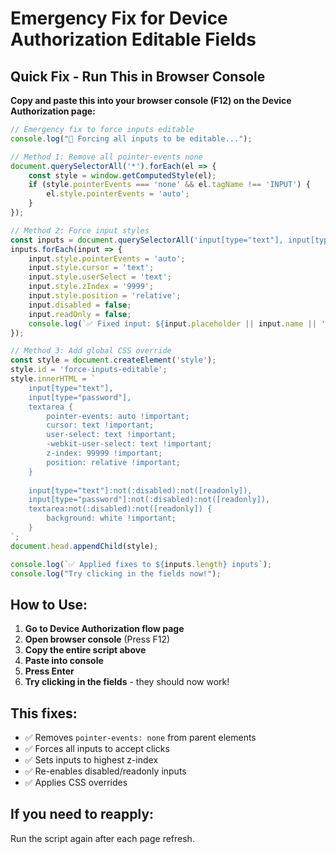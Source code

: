 # Emergency Fix for Device Authorization Editable Fields

## Quick Fix - Run This in Browser Console

**Copy and paste this into your browser console (F12) on the Device Authorization page:**

```javascript
// Emergency fix to force inputs editable
console.log("🔧 Forcing all inputs to be editable...");

// Method 1: Remove all pointer-events none
document.querySelectorAll('*').forEach(el => {
    const style = window.getComputedStyle(el);
    if (style.pointerEvents === 'none' && el.tagName !== 'INPUT') {
        el.style.pointerEvents = 'auto';
    }
});

// Method 2: Force input styles
const inputs = document.querySelectorAll('input[type="text"], input[type="password"], textarea');
inputs.forEach(input => {
    input.style.pointerEvents = 'auto';
    input.style.cursor = 'text';
    input.style.userSelect = 'text';
    input.style.zIndex = '9999';
    input.style.position = 'relative';
    input.disabled = false;
    input.readOnly = false;
    console.log(`✅ Fixed input: ${input.placeholder || input.name || 'unnamed'}`);
});

// Method 3: Add global CSS override
const style = document.createElement('style');
style.id = 'force-inputs-editable';
style.innerHTML = `
    input[type="text"],
    input[type="password"],
    textarea {
        pointer-events: auto !important;
        cursor: text !important;
        user-select: text !important;
        -webkit-user-select: text !important;
        z-index: 99999 !important;
        position: relative !important;
    }
    
    input[type="text"]:not(:disabled):not([readonly]),
    input[type="password"]:not(:disabled):not([readonly]),
    textarea:not(:disabled):not([readonly]) {
        background: white !important;
    }
`;
document.head.appendChild(style);

console.log(`✅ Applied fixes to ${inputs.length} inputs`);
console.log("Try clicking in the fields now!");
```

## How to Use:

1. **Go to Device Authorization flow page**
2. **Open browser console** (Press F12)
3. **Copy the entire script above**
4. **Paste into console**
5. **Press Enter**
6. **Try clicking in the fields** - they should now work!

## This fixes:
- ✅ Removes `pointer-events: none` from parent elements
- ✅ Forces all inputs to accept clicks
- ✅ Sets inputs to highest z-index
- ✅ Re-enables disabled/readonly inputs
- ✅ Applies CSS overrides

## If you need to reapply:
Run the script again after each page refresh.

